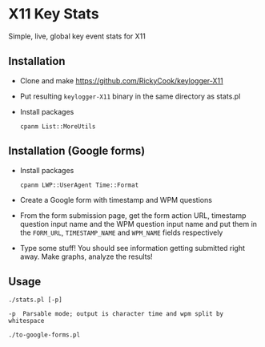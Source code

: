 X11 Key Stats
=============

Simple, live, global key event stats for X11

## Installation

  * Clone and make https://github.com/RickyCook/keylogger-X11
  * Put resulting ```keylogger-X11``` binary in the same directory as stats.pl
  * Install packages

  	```cpanm List::MoreUtils```

## Installation (Google forms)

  * Install packages

    ```cpanm LWP::UserAgent Time::Format```

  * Create a Google form with timestamp and WPM questions
  * From the form submission page, get the form action URL, timestamp question input name and the WPM question input name and put them in the ```FORM_URL```, ```TIMESTAMP_NAME``` and ```WPM_NAME``` fields respectively
  * Type some stuff! You should see information getting submitted right away. Make graphs, analyze the results!

## Usage

    ./stats.pl [-p]

    -p  Parsable mode; output is character time and wpm split by whitespace

    ./to-google-forms.pl
